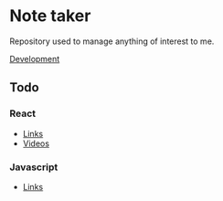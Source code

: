 # Note taker

Repository used to manage anything of interest to me. 

[Development](./development/README.md)

## Todo
### React
* [Links](./development/react/todo/links/README.md)
* [Videos](./development/react/todo/videos/README.md)

### Javascript
* [Links](./development/javascript/todo/links/README.md)
